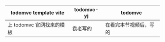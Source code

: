 | todomvc template vite     | todomvc-yj | todomvc                |
| ------------------------- | ---------- | ---------------------- |
| 上 todomvc 官网找来的模板 | 袁老写的   | 在看完本节视频后，写的 |

